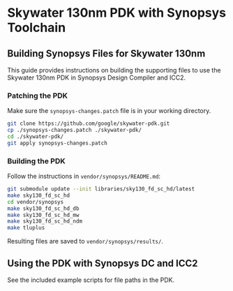 #  Skywater 130nm PDK with Synopsys Toolchain
##  Building Synopsys Files for Skywater 130nm
This guide provides instructions on building the supporting files to use the Skywater 130nm PDK in Synopsys Design Compiler and ICC2.
### Patching the PDK
Make sure the `synopsys-changes.patch` file is in your working directory.
```bash
git clone https://github.com/google/skywater-pdk.git
cp ./synopsys-changes.patch ./skywater-pdk/
cd ./skywater-pdk/
git apply synopsys-changes.patch
```

### Building the PDK
Follow the instructions in `vendor/synopsys/README.md`:
```bash
git submodule update --init libraries/sky130_fd_sc_hd/latest
make sky130_fd_sc_hd
cd vendor/synopsys
make sky130_fd_sc_hd_db
make sky130_fd_sc_hd_mw
make sky130_fd_sc_hd_ndm
make tluplus
```
Resulting files are saved to `vendor/synopsys/results/`.

##  Using the PDK with Synopsys DC and ICC2
See the included example scripts for file paths in the PDK.
